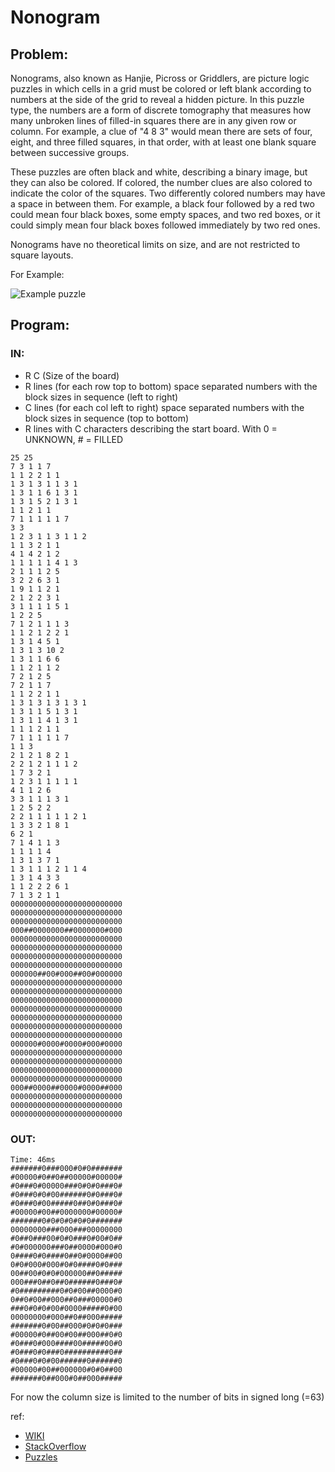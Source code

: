 # Nonogram

## Problem:
Nonograms, also known as Hanjie, Picross or Griddlers, are picture logic puzzles in which cells in a grid must be colored or left blank according to numbers at the side of the grid to reveal a hidden picture. In this puzzle type, the numbers are a form of discrete tomography that measures how many unbroken lines of filled-in squares there are in any given row or column. For example, a clue of "4 8 3" would mean there are sets of four, eight, and three filled squares, in that order, with at least one blank square between successive groups.

These puzzles are often black and white, describing a binary image, but they can also be colored. If colored, the number clues are also colored to indicate the color of the squares. Two differently colored numbers may have a space in between them. For example, a black four followed by a red two could mean four black boxes, some empty spaces, and two red boxes, or it could simply mean four black boxes followed immediately by two red ones.

Nonograms have no theoretical limits on size, and are not restricted to square layouts.

For Example:

![Example puzzle](http://www.gchq.gov.uk/SiteCollectionImages/grid-shading-puzzle.jpg)


## Program:
### IN:
 * R C (Size of the board)
 * R lines (for each row top to bottom) space separated numbers with the block sizes in sequence (left to right)
 * C lines (for each col left to right) space separated numbers with the block sizes in sequence (top to bottom)
 * R lines with C characters describing the start board. With 0 = UNKNOWN, # = FILLED

```
25 25
7 3 1 1 7
1 1 2 2 1 1
1 3 1 3 1 1 3 1
1 3 1 1 6 1 3 1
1 3 1 5 2 1 3 1
1 1 2 1 1
7 1 1 1 1 1 7
3 3
1 2 3 1 1 3 1 1 2
1 1 3 2 1 1
4 1 4 2 1 2
1 1 1 1 1 4 1 3
2 1 1 1 2 5
3 2 2 6 3 1
1 9 1 1 2 1
2 1 2 2 3 1
3 1 1 1 1 5 1
1 2 2 5
7 1 2 1 1 1 3
1 1 2 1 2 2 1
1 3 1 4 5 1
1 3 1 3 10 2
1 3 1 1 6 6
1 1 2 1 1 2
7 2 1 2 5
7 2 1 1 7
1 1 2 2 1 1
1 3 1 3 1 3 1 3 1
1 3 1 1 5 1 3 1
1 3 1 1 4 1 3 1
1 1 1 2 1 1
7 1 1 1 1 1 7
1 1 3
2 1 2 1 8 2 1
2 2 1 2 1 1 1 2
1 7 3 2 1
1 2 3 1 1 1 1 1
4 1 1 2 6
3 3 1 1 1 3 1
1 2 5 2 2
2 2 1 1 1 1 1 2 1
1 3 3 2 1 8 1
6 2 1
7 1 4 1 1 3
1 1 1 1 4
1 3 1 3 7 1
1 3 1 1 1 2 1 1 4
1 3 1 4 3 3
1 1 2 2 2 6 1
7 1 3 2 1 1
0000000000000000000000000
0000000000000000000000000
0000000000000000000000000
000##0000000##0000000#000
0000000000000000000000000
0000000000000000000000000
0000000000000000000000000
0000000000000000000000000
000000##00#000##00#000000
0000000000000000000000000
0000000000000000000000000
0000000000000000000000000
0000000000000000000000000
0000000000000000000000000
0000000000000000000000000
0000000000000000000000000
000000#0000#0000#000#0000
0000000000000000000000000
0000000000000000000000000
0000000000000000000000000
0000000000000000000000000
000##0000##0000#0000##000
0000000000000000000000000
0000000000000000000000000
0000000000000000000000000
```
### OUT:
```
Time: 46ms
#######0###000#0#0#######
#00000#0##0##00000#00000#
#0###0#00000###0#0#0###0#
#0###0#0#00######0#0###0#
#0###0#00#####0##0#0###0#
#00000#00##0000000#00000#
#######0#0#0#0#0#0#######
00000000###000###00000000
#0##0###00#0#0###0#00#0##
#0#000000###0##0000#000#0
0####0#0####0##0#0000##00
0#0#000#000#0#0####0#0###
00##00#0#0#000000##0#####
000###0##0##0######0###0#
#0#########0#0#00##0000#0
0##0#00##000##0###00000#0
###0#0#0#00#0000#####0#00
00000000#000##0##000#####
#######0#00##000#0#0#0###
#00000#0##00#00##000##0#0
#0###0#000####00#####00#0
#0###0#0###0##########0##
#0###0#0#00######0######0
#00000#00##000000#0#0##00
#######0##000#0##000#####
```

For now the column size is limited to the number of bits in signed long (=63)

ref: 
 - [WIKI](https://en.wikipedia.org/wiki/Nonogram)
 - [StackOverflow](http://stackoverflow.com/questions/34469538/efficient-nonogram-solver)
 - [Puzzles](http://www.puzzle-nonograms.com/)
